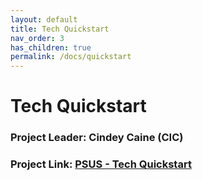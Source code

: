 ```yaml
---
layout: default
title: Tech Quickstart
nav_order: 3
has_children: true
permalink: /docs/quickstart
---
```


# Tech Quickstart

### Project Leader: Cindey Caine (CIC)

### Project Link: [PSUS - Tech Quickstart](https://www.odoo.com/web#cids=3&menu_id=4720&action=333&active_id=360&model=project.task&view_type=kanban)